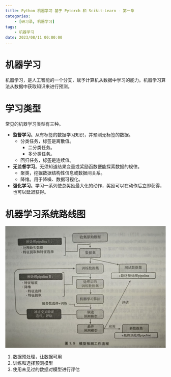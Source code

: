 ```yaml
---
title: Python 机器学习 基于 Pytorch 和 Scikit-Learn - 第一章
categories: 
    - [研习录, 机器学习]
tags:
    - 机器学习
date: 2023/08/11 00:00:00
---
```


# 机器学习

机器学习，是人工智能的一个分支，赋予计算机从数据中学习的能力。机器学习算法从数据中获取知识来进行预测。

# 学习类型

常见的机器学习类型有三种。

- **监督学习**。从有标签的数据学习知识，并预测无标签的数据。
  - 分类任务，标签是离散值。
    - 二分类任务。
    - 多分类任务。
  - 回归任务，标签是连续值。
- **无监督学习**。无须知道结果变量或奖励函数便能探索数据的规律。
  - 聚类，挖掘数据结构性信息或数据间关系。
  - 降维。用于降噪、数据可视化。
- **强化学习**。学习一系列使总奖励最大化的动作，奖励可以在动作后立即获得，也可以延迟获得。

# 机器学习系统路线图

![image-20241028192141774](chapter01/image-20241028192141774.png)

1. 数据预处理，让数据可用
2. 训练和选择预测模型
3. 使用未见过的数据对模型进行评估

